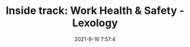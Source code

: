 ---
"title": "Inside track: Work Health &amp; Safety - Lexology"
"date": "2021-9-16 7:57:4"
"feed_name": "GOOGLENEWSMINING"
"feed_website": "https://news.google.com/search?q=mining%2Bincident&hl=en-US&gl=US&ceid=US:en"
"feed_rss": "https://news.google.com/rss/search?q=mining%2Bincident&hl=en-US&gl=US&ceid=US:en"
"link": "https://www.lexology.com/library/detail.aspx?g=3295334a-5552-44f6-a44f-a16a35e8490c"
"file": "_posts/2021-1-1-b9ca1e384c4d21834bba6c480fdc606223712092.md"
"accident": "0"
"drilling": "0"
---